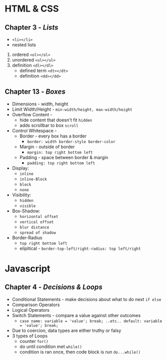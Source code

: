 # HTML & CSS

## Chapter 3 - *Lists*

* `<li></li>`
* nested lists
1) ordered `<ol></ol>` 
1) unordered `<ul></ul>` 
1) definition `<dl></dl>`
    * defined term `<dt></dt>`
    * definition `<dd></dd>`

## Chapter 13 - *Boxes*

* Dimensions - width, height
* Limit Width/Height - `min-width/height, max-width/height`
* Overflow Content - 
    * hide content that doesn't fit `hidden`
    * adds scrollbar to box `scroll`
* Control Whitespace - 
    * Border - every box has a border
        * `border: width border-style border-color`
    * Margin - outside of border
        * `margin: top right bottom left`
    * Padding - space between border & margin
        * `padding: top right bottom left`
* Display:
    * `inline`
    * `inline-Block`
    * `block`
    * `none`
* Visibility:
    * `hidden`
    * `visible`
* Box-Shadow: 
    * `horizontal offset`
    * `vertical offset`
    * `blur distance`
    * `spread of shadow`
* Border-Radius
    * `top right bottom left`
    * elipitical - `border-top-left/right-radius: top left/right`

# Javascript

## Chapter 4 - *Decisions & Loops*

* Conditional Statements - make decisions about what to do next `if else`
* Comparison Operators
* Logical Operators
* Switch Statements - compare a value against other outcomes 
    * `case name: variable = 'value'; break; ..etc.. default: variable = 'value'; break;`
* Due to coercion, data types are either truthy or falsy
* 3 types of Loops
    * counter `for()`
    * do until condition met `while()`
    * condition is ran once, then code block is run `do...while()`